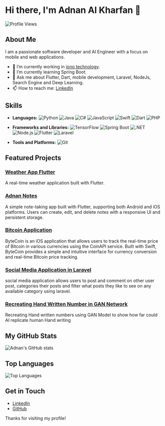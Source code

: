 # Hi there, I'm Adnan Al Kharfan 👋

![Profile Views](https://komarev.com/ghpvc/?username=adnanAlKharfan&color=brightgreen)

## About Me

I am a passionate software developer and AI Engineer with a focus on mobile and web applications.

- 🔭 I’m currently working in [iono technology](https://www.iono-tech.com).
- 🌱 I’m currently learning Spring Boot.
- 💬 Ask me about Flutter, Dart, mobile development, Laravel, NodeJs, Search Engine and Deep Learning.
- 📫 How to reach me: [LinkedIn](https://www.linkedin.com/in/mhd-adnan-al-kharfan)

## Skills

- **Languages:** 
  ![Python](https://img.shields.io/badge/-Python-3776AB?style=flat&logo=Python&logoColor=white)
  ![Java](https://img.shields.io/badge/-Java-007396?style=flat&logo=Java&logoColor=white)
  ![C#](https://img.shields.io/badge/-C%23-239120?style=flat&logo=C-Sharp&logoColor=white)
  ![JavaScript](https://img.shields.io/badge/-JavaScript-F7DF1E?style=flat&logo=JavaScript&logoColor=black)
  ![Swift](https://img.shields.io/badge/-Swift-FA7343?style=flat&logo=Swift&logoColor=white)
  ![Dart](https://img.shields.io/badge/-Dart-0175C2?style=flat&logo=Dart&logoColor=white)
  ![PHP](https://img.shields.io/badge/-PHP-777BB4?style=flat&logo=PHP&logoColor=white)

- **Frameworks and Libraries:** 
  ![TensorFlow](https://img.shields.io/badge/-TensorFlow-FF6F00?style=flat&logo=TensorFlow&logoColor=white)
  ![Spring Boot](https://img.shields.io/badge/-Spring%20Boot-6DB33F?style=flat&logo=Spring-Boot&logoColor=white)
  ![.NET](https://img.shields.io/badge/-.NET-512BD4?style=flat&logo=dot-net&logoColor=white)
  ![Node.js](https://img.shields.io/badge/-Node.js-339933?style=flat&logo=Node.js&logoColor=white)
  ![Flutter](https://img.shields.io/badge/-Flutter-02569B?style=flat&logo=Flutter&logoColor=white)
  ![Laravel](https://img.shields.io/badge/-Laravel-FF2D20?style=flat&logo=Laravel&logoColor=white)

- **Tools and Platforms:** 
  ![Git](https://img.shields.io/badge/-Git-F05032?style=flat&logo=Git&logoColor=white)


## Featured Projects

### [Weather App Flutter](https://github.com/adnanAlKharfan/weather-app-Flutter)
A real-time weather application built with Flutter.

### [Adnan Notes](https://github.com/adnanAlKharfan/adnan-notes)
A simple note-taking app built with Flutter, supporting both Android and iOS platforms. Users can create, edit, and delete notes with a responsive UI and persistent storage.

### [Bitcoin Application](https://github.com/adnanAlKharfan/Bitcoin-Price-Application)
ByteCoin is an iOS application that allows users to track the real-time price of Bitcoin in various currencies using the CoinAPI service. Built with Swift, ByteCoin provides a simple and intuitive interface for currency conversion and real-time Bitcoin price tracking.

### [Social Media Application in Laravel](https://github.com/adnanAlKharfan/socialMedia-laravel-application)
social media application allows users to post and comment on other user post, categories their posts and filter what posts they like to see on any available category using laravel.

### [Recreating Hand Written Number in GAN Network](https://github.com/adnanAlKharfan/recreating-hand-written-number-by-gan)
Recreating Hand written numbers using GAN Model to show how far could AI replicate human Hand writing


## My GitHub Stats

![Adnan's GitHub stats](https://github-readme-stats.vercel.app/api?username=adnanAlKharfan&show_icons=true&theme=radical)


## Top Languages

![Top Languages](https://github-readme-stats.vercel.app/api/top-langs/?username=adnanAlKharfan&layout=compact&theme=radical)



## Get in Touch

- [LinkedIn](https://www.linkedin.com/in/mhd-adnan-al-kharfan)
- [GitHub](https://github.com/adnanAlKharfan)

Thanks for visiting my profile!
